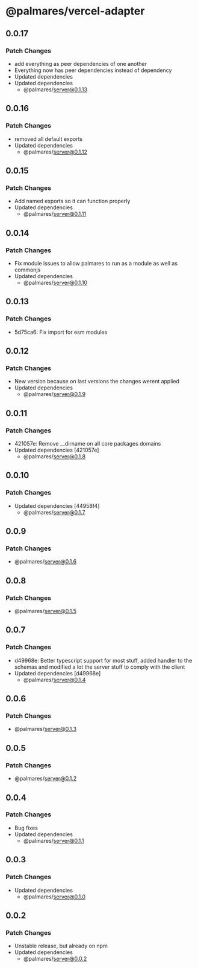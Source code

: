 # @palmares/vercel-adapter

## 0.0.17

### Patch Changes

- add everything as peer dependencies of one another
- Everything now has peer dependencies instead of dependency
- Updated dependencies
- Updated dependencies
  - @palmares/server@0.1.13

## 0.0.16

### Patch Changes

- removed all default exports
- Updated dependencies
  - @palmares/server@0.1.12

## 0.0.15

### Patch Changes

- Add named exports so it can function properly
- Updated dependencies
  - @palmares/server@0.1.11

## 0.0.14

### Patch Changes

- Fix module issues to allow palmares to run as a module as well as commonjs
- Updated dependencies
  - @palmares/server@0.1.10

## 0.0.13

### Patch Changes

- 5d75ca6: Fix import for esm modules

## 0.0.12

### Patch Changes

- New version because on last versions the changes werent applied
- Updated dependencies
  - @palmares/server@0.1.9

## 0.0.11

### Patch Changes

- 421057e: Remove \_\_dirname on all core packages domains
- Updated dependencies [421057e]
  - @palmares/server@0.1.8

## 0.0.10

### Patch Changes

- Updated dependencies [44958f4]
  - @palmares/server@0.1.7

## 0.0.9

### Patch Changes

- @palmares/server@0.1.6

## 0.0.8

### Patch Changes

- @palmares/server@0.1.5

## 0.0.7

### Patch Changes

- d49968e: Better typescript support for most stuff, added handler to the schemas and modified a lot the server stuff to comply with the client
- Updated dependencies [d49968e]
  - @palmares/server@0.1.4

## 0.0.6

### Patch Changes

- @palmares/server@0.1.3

## 0.0.5

### Patch Changes

- @palmares/server@0.1.2

## 0.0.4

### Patch Changes

- Bug fixes
- Updated dependencies
  - @palmares/server@0.1.1

## 0.0.3

### Patch Changes

- Updated dependencies
  - @palmares/server@0.1.0

## 0.0.2

### Patch Changes

- Unstable release, but already on npm
- Updated dependencies
  - @palmares/server@0.0.2
